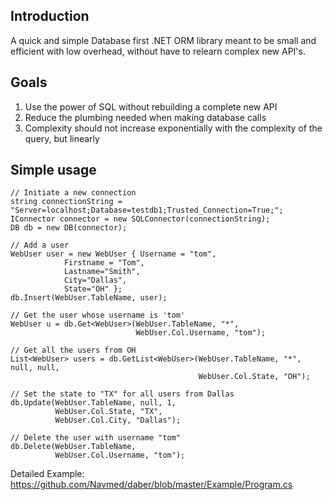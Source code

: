 ## Introduction ##
A quick and simple Database first .NET ORM library meant to be small and efficient with low overhead, without have to relearn complex new API's.

## Goals ##
1. Use the power of SQL without rebuilding a complete new API
1. Reduce the plumbing needed when making database calls
1. Complexity should not increase exponentially with the complexity of the query, but linearly

## Simple usage ##

```
// Initiate a new connection            
string connectionString = "Server=localhost;Database=testdb1;Trusted_Connection=True;";
IConnector connector = new SQLConnector(connectionString);
DB db = new DB(connector);

// Add a user
WebUser user = new WebUser { Username = "tom", 
            Firstname = "Tom", 
            Lastname="Smith", 
            City="Dallas", 
            State="OH" };
db.Insert(WebUser.TableName, user);

// Get the user whose username is 'tom'
WebUser u = db.Get<WebUser>(WebUser.TableName, "*", 
                            WebUser.Col.Username, "tom");
            
// Get all the users from OH
List<WebUser> users = db.GetList<WebUser>(WebUser.TableName, "*", null, null, 
                                          WebUser.Col.State, "OH"); 

// Set the state to "TX" for all users from Dallas
db.Update(WebUser.TableName, null, 1, 
          WebUser.Col.State, "TX", 
          WebUser.Col.City, "Dallas");

// Delete the user with username "tom"
db.Delete(WebUser.TableName, 
          WebUser.Col.Username, "tom");
```

Detailed Example: https://github.com/Navmed/daber/blob/master/Example/Program.cs

